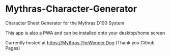 # Mythras-Character-Generator
Character Sheet Generator for the Mythras D100 System

This app is also a PWA and can be installed onto your desktop/home screen

Currently hosted at https://Mythras.TheWonder.Dog (Thank you Github Pages)
